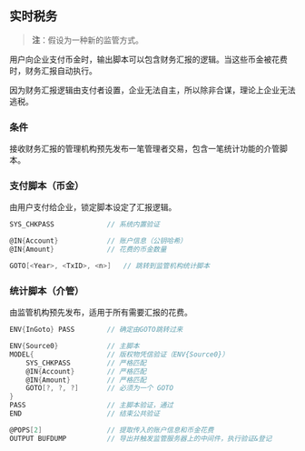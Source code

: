 ## 实时税务

> **注**：假设为一种新的监管方式。

用户向企业支付币金时，输出脚本可以包含财务汇报的逻辑。当这些币金被花费时，财务汇报自动执行。

因为财务汇报逻辑由支付者设置，企业无法自主，所以除非合谋，理论上企业无法逃税。


### 条件

接收财务汇报的管理机构预先发布一笔管理者交易，包含一笔统计功能的介管脚本。


### 支付脚本（币金）

由用户支付给企业，锁定脚本设定了汇报逻辑。

```go
SYS_CHKPASS             // 系统内置验证

@IN{Account}            // 账户信息（公钥哈希）
@IN{Amount}             // 花费的币金数量

GOTO[<Year>, <TxID>, <n>]   // 跳转到监管机构统计脚本
```


### 统计脚本（介管）

由监管机构预先发布，适用于所有需要汇报的花费。

```go
ENV{InGoto} PASS        // 确定由GOTO跳转过来

ENV{Source0}            // 主脚本
MODEL{                  // 版权物凭信验证（ENV{Source0}）
    SYS_CHKPASS         // 严格匹配
    @IN{Account}        // 严格匹配
    @IN{Amount}         // 严格匹配
    GOTO[?, ?, ?]       // 必须为一个 GOTO
}
PASS                    // 主脚本验证，通过
END                     // 结束公共验证

@POPS[2]                // 提取传入的账户信息和币金花费
OUTPUT BUFDUMP          // 导出并触发监管服务器上的中间件，执行验证&登记
```
